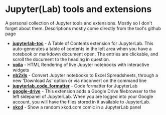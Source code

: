 # Jupyter(Lab) tools and extensions
A personal collection of Jupyter tools and extensions. Mostly so I don't forget about them. Descriptions mostly come directly from the tool's github page

- [**jupyterlab-toc**](https://github.com/jupyterlab/jupyterlab-toc) - A Table of Contents extension for JupyterLab. This auto-generates a table of contents in the left area when you have a notebook or markdown document open. The entries are clickable, and scroll the document to the heading in question.
- [**voila**](https://github.com/QuantStack/voila) - HTML Rendering of live Jupyter notebooks with interactive widgets
- [**nb2xls**](https://github.com/ideonate/nb2xls) - Convert Jupyter notebooks to Excel Spreadsheets, through a new 'Download As' option or via nbconvert on the command line
- [**jupyterlab_code_formatter**](https://github.com/ryantam626/jupyterlab_code_formatter) - Code formatter for JupyterLab
- [**google-drive**](https://github.com/jupyterlab/jupyterlab-google-drive) - This extension adds a Google Drive filebrowser to the left sidepanel of JupyterLab. When you are logged into your Google account, you will have the files stored in it available to JupyterLab.
- [**xkcd**](https://github.com/jupyterlab/jupyterlab_xkcd) - Show a random xkcd.com comic in a JupyterLab panel
